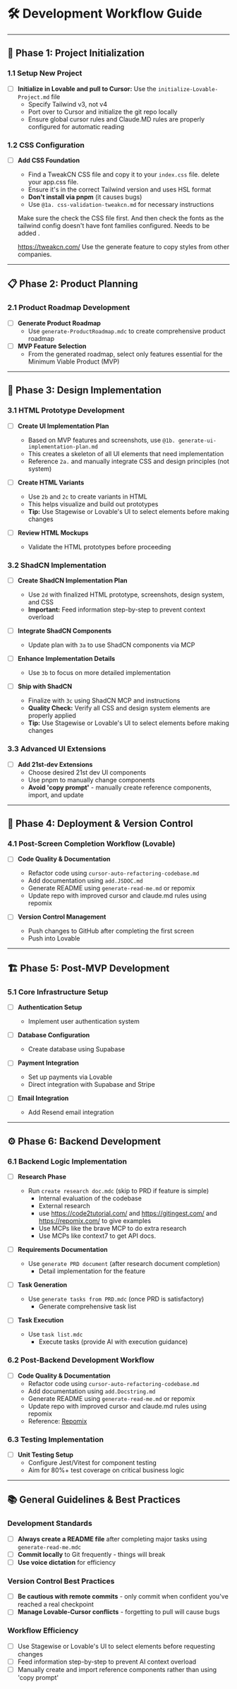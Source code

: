 
# 🛠️ **Development Workflow Guide**

---

## 🚀 **Phase 1: Project Initialization**

### 1.1 Setup New Project

- [ ] **Initialize in Lovable and pull to Cursor:** Use the `initialize-Lovable-Project.md` file
  - Specify Tailwind v3, not v4
  - Port over to Cursor and initialize the git repo locally
  - Ensure global cursor rules and Claude.MD rules are properly configured for automatic reading

### 1.2 CSS Configuration

- [ ] **Add CSS Foundation**

  - Find a TweakCN CSS file and copy it to your `index.css` file. delete your app.css file.
  - Ensure it's in the correct Tailwind version and uses HSL format
  - **Don't install via pnpm** (it causes bugs)
  - Use `@1a. css-validation-tweakcn.md` for necessary instructions

  Make sure the check the CSS file first. And then check the fonts as the tailwind config doesn't have font families configured. Needs to be added .

  https://tweakcn.com/ Use the generate feature to copy styles from other companies.

---

## 📋 **Phase 2: Product Planning**

### 2.1 Product Roadmap Development

- [ ] **Generate Product Roadmap**
  - Use `generate-ProductRoadmap.mdc` to create comprehensive product roadmap
- [ ] **MVP Feature Selection**
  - From the generated roadmap, select only features essential for the Minimum Viable Product (MVP)

---

## 🎨 **Phase 3: Design Implementation**

### 3.1 HTML Prototype Development

- [ ] **Create UI Implementation Plan**

  - Based on MVP features and screenshots, use `@1b. generate-ui-implementation-plan.md`
  - This creates a skeleton of all UI elements that need implementation
  - Reference `2a.` and manually integrate CSS and design principles (not system)

- [ ] **Create HTML Variants**

  - Use `2b` and `2c` to create variants in HTML
  - This helps visualize and build out prototypes
  - **Tip:** Use Stagewise or Lovable's UI to select elements before making changes

- [ ] **Review HTML Mockups**
  - Validate the HTML prototypes before proceeding

### 3.2 ShadCN Implementation

- [ ] **Create ShadCN Implementation Plan**

  - Use `2d` with finalized HTML prototype, screenshots, design system, and CSS
  - **Important:** Feed information step-by-step to prevent context overload

- [ ] **Integrate ShadCN Components**

  - Update plan with `3a` to use ShadCN components via MCP

- [ ] **Enhance Implementation Details**

  - Use `3b` to focus on more detailed implementation

- [ ] **Ship with ShadCN**
  - Finalize with `3c` using ShadCN MCP and instructions
  - **Quality Check:** Verify all CSS and design system elements are properly applied
  - **Tip:** Use Stagewise or Lovable's UI to select elements before making changes

### 3.3 Advanced UI Extensions

- [ ] **Add 21st-dev Extensions**
  - Choose desired 21st dev UI components
  - Use pnpm to manually change components
  - **Avoid 'copy prompt'** - manually create reference components, import, and update

---

## 🚢 **Phase 4: Deployment & Version Control**

### 4.1 Post-Screen Completion Workflow (Lovable)

- [ ] **Code Quality & Documentation**

  - Refactor code using `cursor-auto-refactoring-codebase.md`
  - Add documentation using `add.JSDOC.md`
  - Generate README using `generate-read-me.md` or repomix
  - Update repo with improved cursor and claude.md rules using repomix

- [ ] **Version Control Management**
  - Push changes to GitHub after completing the first screen
  - Push into Lovable

---

## 🏗️ **Phase 5: Post-MVP Development**

### 5.1 Core Infrastructure Setup

- [ ] **Authentication Setup**

  - Implement user authentication system

- [ ] **Database Configuration**

  - Create database using Supabase

- [ ] **Payment Integration**

  - Set up payments via Lovable
  - Direct integration with Supabase and Stripe

- [ ] **Email Integration**
  - Add Resend email integration

---

## ⚙️ **Phase 6: Backend Development**

### 6.1 Backend Logic Implementation

- [ ] **Research Phase**

  - Run `create research doc.mdc` (skip to PRD if feature is simple)
    - Internal evaluation of the codebase
    - External research
    - use https://code2tutorial.com/ and https://gitingest.com/ and https://repomix.com/ to give examples
    - Use MCPs like the brave MCP to do extra research
    - Use MCPs like context7 to get API docs.

- [ ] **Requirements Documentation**

  - Use `generate PRD document` (after research document completion)
    - Detail implementation for the feature

- [ ] **Task Generation**

  - Use `generate tasks from PRD.mdc` (once PRD is satisfactory)
    - Generate comprehensive task list

- [ ] **Task Execution**
  - Use `task list.mdc`
    - Execute tasks (provide AI with execution guidance)

### 6.2 Post-Backend Development Workflow

- [ ] **Code Quality & Documentation**
  - Refactor code using `cursor-auto-refactoring-codebase.md`
  - Add documentation using `add.Docstring.md`
  - Generate README using `generate-read-me.md` or repomix
  - Update repo with improved cursor and claude.md rules using repomix
  - Reference: [Repomix](https://repomix.com)

### 6.3 Testing Implementation

- [ ] **Unit Testing Setup**
  - Configure Jest/Vitest for component testing
  - Aim for 80%+ test coverage on critical business logic

---

## 📚 **General Guidelines & Best Practices**

### Development Standards

- [ ] **Always create a README file** after completing major tasks using `generate-read-me.mdc`
- [ ] **Commit locally** to Git frequently - things will break
- [ ] **Use voice dictation** for efficiency

### Version Control Best Practices

- [ ] **Be cautious with remote commits** - only commit when confident you've reached a real checkpoint
- [ ] **Manage Lovable-Cursor conflicts** - forgetting to pull will cause bugs

### Workflow Efficiency

- [ ] Use Stagewise or Lovable's UI to select elements before requesting changes
- [ ] Feed information step-by-step to prevent AI context overload
- [ ] Manually create and import reference components rather than using 'copy prompt'
